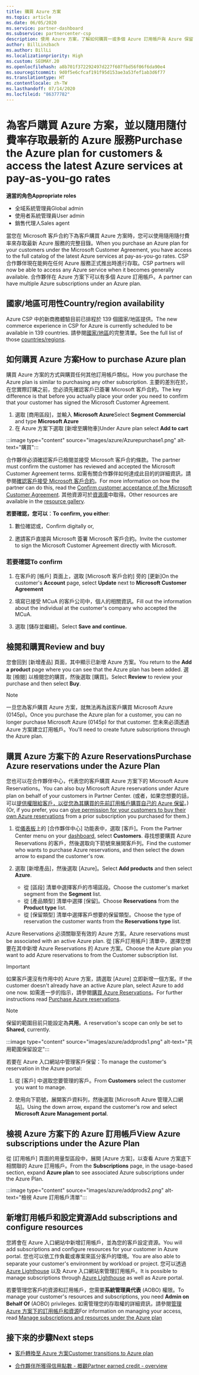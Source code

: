 ```yaml
---
title: 購買 Azure 方案
ms.topic: article
ms.date: 06/05/2020
ms.service: partner-dashboard
ms.subservice: partnercenter-csp
description: 使用 Azure 方案，了解如何購買一或多個 Azure 訂用帳戶與 Azure 保留，以設定資源及檢視或新增訂用帳戶。
author: BillLinzbach
ms.author: BillLi
ms.localizationpriority: High
ms.custom: SEOMAY.20
ms.openlocfilehash: a8b701f372292497d227f607fbd56f06f6da90e4
ms.sourcegitcommit: 9d0f5e6cfcaf191f95d153ae3a53fef1ab3d6f77
ms.translationtype: HT
ms.contentlocale: zh-TW
ms.lasthandoff: 07/14/2020
ms.locfileid: "86377782"
---
```

# <a name="purchase-the-azure-plan-for-customers--access-the-latest-azure-services-at-pay-as-you-go-rates"></a><span data-ttu-id="8a772-103">為客戶購買 Azure 方案，並以隨用隨付費率存取最新的 Azure 服務</span><span class="sxs-lookup"><span data-stu-id="8a772-103">Purchase the Azure plan for customers & access the latest Azure services at pay-as-you-go rates</span></span>

<span data-ttu-id="8a772-104">**適當的角色**</span><span class="sxs-lookup"><span data-stu-id="8a772-104">**Appropriate roles**</span></span>
- <span data-ttu-id="8a772-105">全域系統管理員</span><span class="sxs-lookup"><span data-stu-id="8a772-105">Global admin</span></span>
- <span data-ttu-id="8a772-106">使用者系統管理員</span><span class="sxs-lookup"><span data-stu-id="8a772-106">User admin</span></span>
- <span data-ttu-id="8a772-107">銷售代理人</span><span class="sxs-lookup"><span data-stu-id="8a772-107">Sales agent</span></span>

<span data-ttu-id="8a772-108">當您在 Microsoft 客戶合約下為客戶購買 Azure 方案時，您可以使用隨用隨付費率來存取最新 Azure 服務的完整目錄。</span><span class="sxs-lookup"><span data-stu-id="8a772-108">When you purchase an Azure plan for your customers under the Microsoft Customer Agreement, you have access to the full catalog of the latest Azure services at pay-as-you-go rates.</span></span> <span data-ttu-id="8a772-109">CSP 合作夥伴現在能夠在任何 Azure 服務正式推出時進行存取。</span><span class="sxs-lookup"><span data-stu-id="8a772-109">CSP partners will now be able to access any Azure service when it becomes generally available.</span></span> <span data-ttu-id="8a772-110">合作夥伴在 Azure 方案下可以有多個 Azure 訂用帳戶。</span><span class="sxs-lookup"><span data-stu-id="8a772-110">A partner can have multiple Azure subscriptions under an Azure plan.</span></span> 

## <a name="countryregion-availability"></a><span data-ttu-id="8a772-111">國家/地區可用性</span><span class="sxs-lookup"><span data-stu-id="8a772-111">Country/region availability</span></span>
<span data-ttu-id="8a772-112">Azure CSP 中的新商務體驗目前已排程於 139 個國家/地區提供。</span><span class="sxs-lookup"><span data-stu-id="8a772-112">The new commerce experience in CSP for Azure is currently scheduled to be available in 139 countries.</span></span> <span data-ttu-id="8a772-113">請參閱[國家/地區](https://query.prod.cms.rt.microsoft.com/cms/api/am/binary/RE3QN0x)的完整清單。</span><span class="sxs-lookup"><span data-stu-id="8a772-113">See the full list of those [countries/regions](https://query.prod.cms.rt.microsoft.com/cms/api/am/binary/RE3QN0x).</span></span> 

## <a name="how-to-purchase-azure-plan"></a><span data-ttu-id="8a772-114">如何購買 Azure 方案</span><span class="sxs-lookup"><span data-stu-id="8a772-114">How to purchase Azure plan</span></span>

<span data-ttu-id="8a772-115">購買 Azure 方案的方式與購買任何其他訂用帳戶類似。</span><span class="sxs-lookup"><span data-stu-id="8a772-115">How you purchase the Azure plan is similar to purchasing any other subscription.</span></span> <span data-ttu-id="8a772-116">主要的差別在於，在您實際訂購之前，您必須先確認客戶已簽署 Microsoft 客戶合約。</span><span class="sxs-lookup"><span data-stu-id="8a772-116">The key difference is that before you actually place your order you need to confirm that your customer has signed the Microsoft Customer Agreement.</span></span>

1. <span data-ttu-id="8a772-117">選取 [商用區段]，並輸入 **Microsoft Azure**</span><span class="sxs-lookup"><span data-stu-id="8a772-117">Select **Segment Commercial** and type **Microsoft Azure**</span></span> 
2. <span data-ttu-id="8a772-118">在 Azure 方案下選取 [新增至購物車]</span><span class="sxs-lookup"><span data-stu-id="8a772-118">Under Azure plan select **Add to cart**</span></span>

:::image type="content" source="images/azure/Azurepurchase1.png" alt-text="購買":::

<span data-ttu-id="8a772-120">合作夥伴必須確認客戶已檢閱並接受 Microsoft 客戶合約條款。</span><span class="sxs-lookup"><span data-stu-id="8a772-120">The partner must confirm the customer has reviewed and accepted the Microsoft Customer Agreement terms.</span></span> <span data-ttu-id="8a772-121">如需有關合作夥伴如何達成此目的的詳細資訊，請參閱[確認客戶接受 Microsoft 客戶合約](https://docs.microsoft.com/partner-center/confirm-customer-agreement)。</span><span class="sxs-lookup"><span data-stu-id="8a772-121">For more information on how the partner can do this, read the [Confirm customer acceptance of the Microsoft Customer Agreement](https://docs.microsoft.com/partner-center/confirm-customer-agreement).</span></span> <span data-ttu-id="8a772-122">其他資源可於[資源庫](https://partner.microsoft.com/resources/collection/Microsoft-Customer-Agreement-in-the-CSP-program#/)中取得。</span><span class="sxs-lookup"><span data-stu-id="8a772-122">Other resources are available in the [resource gallery](https://partner.microsoft.com/resources/collection/Microsoft-Customer-Agreement-in-the-CSP-program#/).</span></span>

<span data-ttu-id="8a772-123">**若要確認，您可以**：</span><span class="sxs-lookup"><span data-stu-id="8a772-123">**To confirm, you either**:</span></span> 

1. <span data-ttu-id="8a772-124">數位確認或，</span><span class="sxs-lookup"><span data-stu-id="8a772-124">Confirm digitally or,</span></span>

2. <span data-ttu-id="8a772-125">邀請客戶直接與 Microsoft 簽署 Microsoft 客戶合約。</span><span class="sxs-lookup"><span data-stu-id="8a772-125">Invite the customer to sign the Microsoft Customer Agreement directly with Microsoft.</span></span> 

### <a name="to-confirm"></a><span data-ttu-id="8a772-126">若要確認</span><span class="sxs-lookup"><span data-stu-id="8a772-126">To confirm</span></span> 

1. <span data-ttu-id="8a772-127">在客戶的 [帳戶] 頁面上，選取 [Microsoft 客戶合約] 旁的 [更新]</span><span class="sxs-lookup"><span data-stu-id="8a772-127">On the customer's **Account** page, select **Update** next to **Microsoft Customer Agreement**</span></span>  

2. <span data-ttu-id="8a772-128">填寫已接受 MCuA 的客戶公司中，個人的相關資訊。</span><span class="sxs-lookup"><span data-stu-id="8a772-128">Fill out the information about the individual at the customer's company who accepted the MCuA.</span></span>

3. <span data-ttu-id="8a772-129">選取 [儲存並繼續]。</span><span class="sxs-lookup"><span data-stu-id="8a772-129">Select **Save and continue.**</span></span>  

## <a name="review-and-buy"></a><span data-ttu-id="8a772-130">檢閱和購買</span><span class="sxs-lookup"><span data-stu-id="8a772-130">Review and buy</span></span>

<span data-ttu-id="8a772-131">您會回到 [新增產品] 頁面，其中顯示已新增 Azure 方案。</span><span class="sxs-lookup"><span data-stu-id="8a772-131">You return to the **Add a product** page where you can see that the Azure plan has been added.</span></span> <span data-ttu-id="8a772-132">選取 [檢閱] 以檢閱您的購買，然後選取 [購買]。</span><span class="sxs-lookup"><span data-stu-id="8a772-132">Select **Review** to review your purchase and then select **Buy**.</span></span> 

>[!Note]
><span data-ttu-id="8a772-133">一旦您為客戶購買 Azure 方案，就無法再為該客戶購買 Microsoft Azure (0145p)。</span><span class="sxs-lookup"><span data-stu-id="8a772-133">Once you purchase the Azure plan for a customer, you can no longer purchase Microsoft Azure (0145p) for that customer.</span></span> <span data-ttu-id="8a772-134">您未來必須透過 Azure 方案建立訂用帳戶。</span><span class="sxs-lookup"><span data-stu-id="8a772-134">You'll need to create future subscriptions through the Azure plan.</span></span>

## <a name="purchase-azure-reservations-under-the-azure-plan"></a><span data-ttu-id="8a772-135">購買 Azure 方案下的 Azure Reservations</span><span class="sxs-lookup"><span data-stu-id="8a772-135">Purchase Azure reservations under the Azure Plan</span></span> 
  
<span data-ttu-id="8a772-136">您也可以在合作夥伴中心，代表您的客戶購買 Azure 方案下的 Microsoft Azure Reservations。</span><span class="sxs-lookup"><span data-stu-id="8a772-136">You can also buy Microsoft Azure reservations under Azure plan on behalf of your customers in Partner Center.</span></span> <span data-ttu-id="8a772-137">(或者，如果您想要的話，可以[提供權限給客戶，以從您為其購買的先前訂用帳戶購買自己的 Azure 保留](give-customers-permission.md)。)</span><span class="sxs-lookup"><span data-stu-id="8a772-137">(Or, if you prefer, you can [give permission for your customers to buy their own Azure reservations](give-customers-permission.md) from a prior subscription you purchased for them.)</span></span>

1. <span data-ttu-id="8a772-138">從[儀表板](https://partner.microsoft.com/dashboard/)上的 [合作夥伴中心] 功能表中，選取 [客戶]。</span><span class="sxs-lookup"><span data-stu-id="8a772-138">From the Partner Center menu on your [dashboard](https://partner.microsoft.com/dashboard/), select **Customers**.</span></span> <span data-ttu-id="8a772-139">尋找想要購買 Azure Reservations 的客戶，然後選取向下箭號來展開客戶列。</span><span class="sxs-lookup"><span data-stu-id="8a772-139">Find the customer who wants to purchase Azure reservations, and then select the down arrow to expand the customer's row.</span></span>

2. <span data-ttu-id="8a772-140">選取 [新增產品]，然後選取 [Azure]。</span><span class="sxs-lookup"><span data-stu-id="8a772-140">Select **Add products** and then select **Azure**.</span></span> 

   - <span data-ttu-id="8a772-141">從 [區段] 清單中選擇客戶的市場區段。</span><span class="sxs-lookup"><span data-stu-id="8a772-141">Choose the customer's market segment from the **Segment** list.</span></span>
   - <span data-ttu-id="8a772-142">從 [產品類型] 清單中選擇 [保留]。</span><span class="sxs-lookup"><span data-stu-id="8a772-142">Choose **Reservations** from the **Product type** list.</span></span>
   - <span data-ttu-id="8a772-143">從 [保留類型] 清單中選擇客戶想要的保留類型。</span><span class="sxs-lookup"><span data-stu-id="8a772-143">Choose the type of reservation the customer wants from the **Reservations type** list.</span></span>

<span data-ttu-id="8a772-144">Azure Reservations 必須關聯至有效的 Azure 方案。</span><span class="sxs-lookup"><span data-stu-id="8a772-144">Azure reservations must be associated with an active Azure plan.</span></span> <span data-ttu-id="8a772-145">從 [客戶訂用帳戶] 清單中，選擇您想要在其中新增 Azure Reservations 的 Azure 方案。</span><span class="sxs-lookup"><span data-stu-id="8a772-145">Choose the Azure plan you want to add Azure reservations to from the Customer subscription list.</span></span> 

>[!Important] 
><span data-ttu-id="8a772-146">如果客戶還沒有作用中的 Azure 方案，請選取 [Azure] 立即新增一個方案。</span><span class="sxs-lookup"><span data-stu-id="8a772-146">If the customer doesn't already have an active Azure plan, select Azure to add one now.</span></span> <span data-ttu-id="8a772-147">如需進一步的指示，請參閱[購買 Azure Reservations](https://docs.microsoft.com/partner-center/azure-reservations-buying#purchase-azure-reservations)。</span><span class="sxs-lookup"><span data-stu-id="8a772-147">For further instructions read [Purchase Azure reservations](https://docs.microsoft.com/partner-center/azure-reservations-buying#purchase-azure-reservations).</span></span>

>[!Note] 
><span data-ttu-id="8a772-148">保留的範圍目前只能設定為**共用**。</span><span class="sxs-lookup"><span data-stu-id="8a772-148">A reservation's scope can only be set to **Shared**, currently.</span></span> 

:::image type="content" source="images/azure/addprods1.png" alt-text="共用範圍保留設定":::

<span data-ttu-id="8a772-150">若要在 Azure 入口網站中管理客戶保留：</span><span class="sxs-lookup"><span data-stu-id="8a772-150">To manage the customer's reservation in the Azure portal:</span></span> 

1. <span data-ttu-id="8a772-151">從 [客戶] 中選取您要管理的客戶。</span><span class="sxs-lookup"><span data-stu-id="8a772-151">From **Customers** select the customer you want to manage.</span></span> 

2. <span data-ttu-id="8a772-152">使用向下箭號，展開客戶資料列，然後選取 [Microsoft Azure 管理入口網站]。</span><span class="sxs-lookup"><span data-stu-id="8a772-152">Using the down arrow, expand the customer's row and select **Microsoft Azure Management portal**.</span></span>  
 
## <a name="view-azure-subscriptions-under-the-azure-plan"></a><span data-ttu-id="8a772-153">檢視 Azure 方案下的 Azure 訂用帳戶</span><span class="sxs-lookup"><span data-stu-id="8a772-153">View Azure subscriptions under the Azure Plan</span></span>

<span data-ttu-id="8a772-154">從 [訂用帳戶] 頁面的用量型區段中，展開 [Azure 方案]，以查看 Azure 方案底下相關聯的 Azure 訂用帳戶。</span><span class="sxs-lookup"><span data-stu-id="8a772-154">From the **Subscriptions** page, in the usage-based section, expand **Azure plan** to see associated Azure subscriptions under the Azure Plan.</span></span>

:::image type="content" source="images/azure/addprods2.png" alt-text="檢視 Azure 訂用帳戶清單"::: 


## <a name="add-subscriptions-and-configure-resources"></a><span data-ttu-id="8a772-156">新增訂用帳戶和設定資源</span><span class="sxs-lookup"><span data-stu-id="8a772-156">Add subscriptions and configure resources</span></span>

<span data-ttu-id="8a772-157">您將會在 Azure 入口網站中新增訂用帳戶，並為您的客戶設定資源。</span><span class="sxs-lookup"><span data-stu-id="8a772-157">You will add subscriptions and configure resources for your customer in Azure portal.</span></span> <span data-ttu-id="8a772-158">您也可以依工作負載或專案來區分客戶的環境。</span><span class="sxs-lookup"><span data-stu-id="8a772-158">You are also able to separate your customer's environment by workload or project.</span></span> <span data-ttu-id="8a772-159">您可以透過 [Azure Lighthouse](https://azure.microsoft.com/services/azure-lighthouse/) 以及 Azure 入口網站來管理訂用帳戶。</span><span class="sxs-lookup"><span data-stu-id="8a772-159">It is possible to manage subscriptions through [Azure Lighthouse](https://azure.microsoft.com/services/azure-lighthouse/) as well as Azure portal.</span></span> 

<span data-ttu-id="8a772-160">若要管理您客戶的資源和訂用帳戶，您需要**系統管理員代表** (AOBO) 權限。</span><span class="sxs-lookup"><span data-stu-id="8a772-160">To manage your customer's resources and subscriptions, you need **Admin on Behalf Of** (AOBO) privileges.</span></span> <span data-ttu-id="8a772-161">如需管理您的存取權的詳細資訊，請參閱[管理 Azure 方案下的訂用帳戶和資源](azure-plan-manage.md)</span><span class="sxs-lookup"><span data-stu-id="8a772-161">For information on managing your access, read [Manage subscriptions and resources under the Azure plan](azure-plan-manage.md)</span></span>

## <a name="next-steps"></a><span data-ttu-id="8a772-162">接下來的步驟</span><span class="sxs-lookup"><span data-stu-id="8a772-162">Next steps</span></span>

- [<span data-ttu-id="8a772-163">客戶轉換至 Azure 方案</span><span class="sxs-lookup"><span data-stu-id="8a772-163">Customer transitions to Azure plan</span></span>](azure-plan-transition.md)

- [<span data-ttu-id="8a772-164">合作夥伴所獲得信用點數 - 概觀</span><span class="sxs-lookup"><span data-stu-id="8a772-164">Partner earned credit - overview</span></span>](partner-earned-credit.md)
